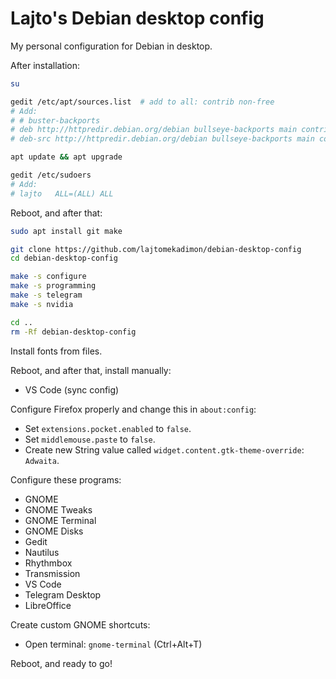 # Lajto's Debian desktop config

My personal configuration for Debian in desktop.

After installation:

```sh
su

gedit /etc/apt/sources.list  # add to all: contrib non-free
# Add:
# # buster-backports
# deb http://httpredir.debian.org/debian bullseye-backports main contrib non-free
# deb-src http://httpredir.debian.org/debian bullseye-backports main contrib non-free

apt update && apt upgrade

gedit /etc/sudoers
# Add:
# lajto   ALL=(ALL) ALL
```

Reboot, and after that:

```sh
sudo apt install git make

git clone https://github.com/lajtomekadimon/debian-desktop-config
cd debian-desktop-config

make -s configure
make -s programming
make -s telegram
make -s nvidia

cd ..
rm -Rf debian-desktop-config
```

Install fonts from files.

Reboot, and after that, install manually:

- VS Code (sync config)

Configure Firefox properly and change this in `about:config`:

- Set `extensions.pocket.enabled` to `false`.
- Set `middlemouse.paste` to `false`.
- Create new String value called `widget.content.gtk-theme-override`: `Adwaita`.

Configure these programs:

- GNOME
- GNOME Tweaks
- GNOME Terminal
- GNOME Disks
- Gedit
- Nautilus
- Rhythmbox
- Transmission
- VS Code
- Telegram Desktop
- LibreOffice

Create custom GNOME shortcuts:

- Open terminal: `gnome-terminal` (Ctrl+Alt+T)

Reboot, and ready to go!